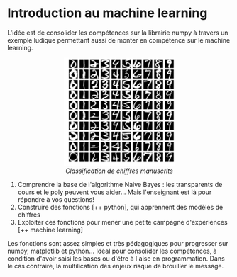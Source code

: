 # Introduction au machine learning

L'idée est de consolider les compétences sur la librairie numpy à travers un exemple ludique permettant aussi de monter en compétence sur le machine learning.

<center>

 <img src="ressources/usps.png" width=250px> <BR> *Classification de chiffres manuscrits*

</center>

1. Comprendre la base de l'algorithme Naive Bayes : les transparents de cours et le poly peuvent vous aider... Mais l'enseignant est là pour répondre à vos questions!
2. Construire des fonctions [++ python], qui apprennent des modèles de chiffres
3. Exploiter ces fonctions pour mener une petite campagne d'expériences [++ machine learning]

Les fonctions sont assez simples et très pédagogiques pour progresser sur numpy, matplotlib et python... Idéal pour consolider les compétences, à condition d'avoir saisi les bases ou d'être à l'aise en programmation. Dans le cas contraire, la multilication des enjeux risque de brouiller le message.